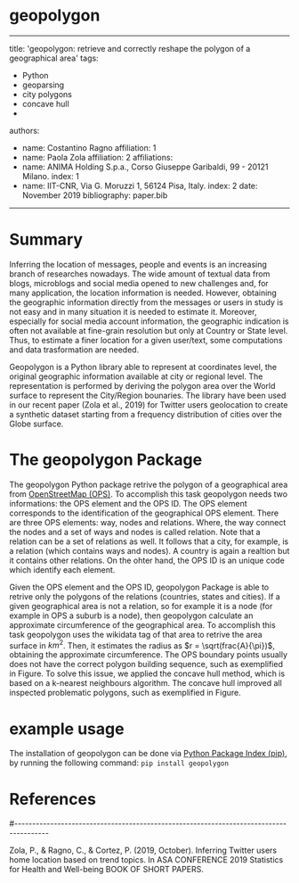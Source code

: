 # geopolygon
---
title: 'geopolygon: retrieve and correctly reshape the polygon of a geographical area'
tags:
  - Python
  - geoparsing
  - city polygons
  - concave hull
  - 
authors:
  - name: Costantino Ragno
    affiliation: 1 
  - name: Paola Zola
    affiliation: 2
affiliations:
 - name: ANIMA Holding S.p.a., Corso Giuseppe Garibaldi, 99 - 20121 Milano.
   index: 1
 - name: IIT-CNR, Via G. Moruzzi 1, 56124 Pisa, Italy.
   index: 2
date: November 2019
bibliography: paper.bib
---
# Summary

Inferring the location of messages, people and events is an increasing branch of
researches nowadays. The wide amount of textual data from blogs, microblogs and 
social media opened to new challenges and, for many application, the location 
information is needed. 
However, obtaining the geographic information directly from the messages or users in study is not easy and in many situation it is needed to estimate it.
Moreover, especially for social media account information, the geographic indication is often not available at fine-grain resolution but only at Country or State level. 
Thus, to estimate a finer location for a given user/text, some computations and data trasformation are needed. 

Geopolygon is a Python library able to represent at coordinates level, the original 
geographic information available at city or regional level. The representation is 
performed by deriving the polygon area over the World surface to represent the City/Region 
bounaries. The library have been used in our recent paper (Zola et al., 2019) for Twitter users geolocation to create a synthetic dataset starting from a frequency distribution of cities over the Globe surface.

# The geopolygon Package
The geopolygon Python package retrive the polygon of a geographical area from [OpenStreetMap (OPS)](https://www.openstreetmap.org/). To accomplish this task geopolygon needs two informations: the OPS element and the OPS ID. The OPS element corresponds to the identification of the geographical OPS element. There are three OPS elements: way, nodes and relations. Where, the way connect the nodes and a set of ways and nodes is called relation. Note that a relation can be a set of relations as well. It follows that a city, for example, is a relation (which contains ways and nodes). A country is again a realtion but it contains other relations. On the ohter hand, the OPS ID is an unique code which identify each element. 

Given the OPS element and the OPS ID, geopolygon Package is able to retrive only the polygons of the relations (countries, states and cities). If a given geographical area is not a relation, so for example it is a node (for example in OPS a suburb is a node), then geopolygon calculate an approximate circumference of the geographical area. To accomplish this task geopolygon uses the wikidata tag of that area to retrive the area surface in $km^2$. Then, it estimates the radius as $r = \sqrt(frac{A}{\pi})$, obtaining the approximate circumference.
The  OPS  boundary points usually does not have the correct polygon building sequence, such as exemplified in Figure.  To solve this issue, we applied the concave hull method, which is based on a k-nearest neighbours algorithm. The concave hull improved all inspected problematic polygons, such as exemplified in Figure. 

# example usage 
The installation of geopolygon can be done via [Python Package Index (pip)](https://pypi.org/project/geopolygon/), by running the following command:
``pip install geopolygon``

# References
#---------------------------------------------------------------------------------------

Zola, P., & Ragno, C., & Cortez, P. (2019, October). Inferring Twitter users home location based on trend topics. In ASA CONFERENCE 2019 Statistics for Health and Well-being BOOK OF SHORT PAPERS.

